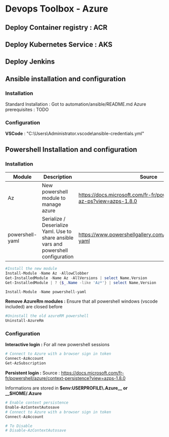 # Devops Toolbox - Azure

## Deploy Container registry : ACR

## Deploy Kubernetes Service : AKS

## Deploy Jenkins

## Ansible installation and configuration

### Installation
Standard Installation : Got to automation/ansible/README.md
Azure prerequisites : TODO

### Configuration
__VSCode__ : "C:\Users\Administrator\.vscode\ansible-credentials.yml"

## Powershell Installation and configuration

### Installation

| Module          | Description                           | Source                    |
|-----------------|---------------------------------------|---------------------------|
| Az              | New powershell module to manage azure | https://docs.microsoft.com/fr-fr/powershell/azure/install-az-ps?view=azps-1.8.0 |
| powershell-yaml | Serialize / Deserialize Yaml. Use to share ansible vars and powershell configuration | https://www.powershellgallery.com/packages/powershell-yaml |



```powershell
#Install the new module
Install-Module -Name Az -AllowClobber
Get-InstalledModule -Name Az -AllVersions | select Name,Version
Get-InstalledModule | ? {$_.Name -like 'Az*'} | select Name,Version

Install-Module -Name powershell-yaml
```

__Remove AzureRm modules :__
Ensure that all powershell windows (vscode included) are closed before
```powershell
#Uninstall the old azureRM powershell
Uninstall-AzureRm
```
### Configuration

__Interactive login :__ For all new powershell sessions
```powershell
# Connect to Azure with a browser sign in token
Connect-AzAccount
Get-AzSubscription
```

__Persistent login :__
Source : https://docs.microsoft.com/fr-fr/powershell/azure/context-persistence?view=azps-1.8.0

Informations are stored in __$env:USERPROFILE\.Azure__ or __$HOME/.Azure__
```powershell
# Enable context persistence
Enable-AzContextAutosave
# Connect to Azure with a browser sign in token
Connect-AzAccount

# To Disable
# Disable-AzContextAutosave
```

